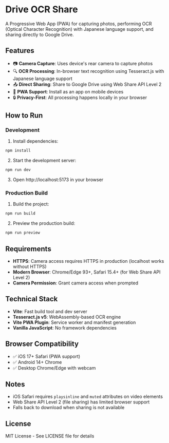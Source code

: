 # Drive OCR Share

A Progressive Web App (PWA) for capturing photos, performing OCR (Optical Character Recognition) with Japanese language support, and sharing directly to Google Drive.

## Features

- 📷 **Camera Capture**: Uses device's rear camera to capture photos
- 🔍 **OCR Processing**: In-browser text recognition using Tesseract.js with Japanese language support
- 📤 **Direct Sharing**: Share to Google Drive using Web Share API Level 2
- 📱 **PWA Support**: Install as an app on mobile devices
- 🔒 **Privacy-First**: All processing happens locally in your browser

## How to Run

### Development

1. Install dependencies:
```bash
npm install
```

2. Start the development server:
```bash
npm run dev
```

3. Open http://localhost:5173 in your browser

### Production Build

1. Build the project:
```bash
npm run build
```

2. Preview the production build:
```bash
npm run preview
```

## Requirements

- **HTTPS**: Camera access requires HTTPS in production (localhost works without HTTPS)
- **Modern Browser**: Chrome/Edge 93+, Safari 15.4+ (for Web Share API Level 2)
- **Camera Permission**: Grant camera access when prompted

## Technical Stack

- **Vite**: Fast build tool and dev server
- **Tesseract.js v5**: WebAssembly-based OCR engine
- **Vite PWA Plugin**: Service worker and manifest generation
- **Vanilla JavaScript**: No framework dependencies

## Browser Compatibility

- ✅ iOS 17+ Safari (PWA support)
- ✅ Android 14+ Chrome
- ✅ Desktop Chrome/Edge with webcam

## Notes

- iOS Safari requires `playsinline` and `muted` attributes on video elements
- Web Share API Level 2 (file sharing) has limited browser support
- Falls back to download when sharing is not available

## License

MIT License - See LICENSE file for details